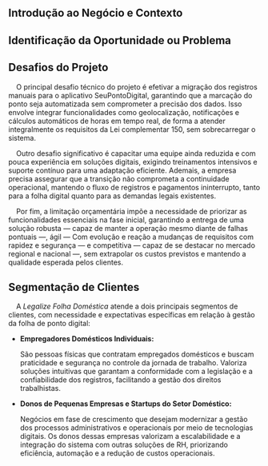 ## Introdução ao Negócio e Contexto 


## Identificação da Oportunidade ou Problema 


##  Desafios do Projeto

&nbsp;&nbsp;&nbsp;&nbsp;O principal desafio técnico do projeto é efetivar a migração dos registros manuais para o aplicativo SeuPontoDigital, garantindo que a marcação do ponto seja automatizada sem comprometer a precisão dos dados. Isso envolve integrar funcionalidades como geolocalização, notificações e cálculos automáticos de horas em tempo real, de forma a atender integralmente os requisitos da Lei complementar 150, sem sobrecarregar o sistema.

&nbsp;&nbsp;&nbsp;&nbsp;Outro desafio significativo é capacitar uma equipe ainda reduzida e com pouca experiência em soluções digitais, exigindo treinamentos intensivos e suporte contínuo para uma adaptação eficiente. Ademais, a empresa precisa assegurar que a transição não comprometa a continuidade operacional, mantendo o fluxo de registros e pagamentos ininterrupto, tanto para a folha digital quanto para as demandas legais existentes.

&nbsp;&nbsp;&nbsp;&nbsp;Por fim, a limitação orçamentária impõe a necessidade de priorizar as funcionalidades essenciais na fase inicial, garantindo a entrega de uma solução robusta — capaz de manter a operação mesmo diante de falhas pontuais —, ágil — Com evolução e reação a mudanças de requisitos com rapidez e segurança — e competitiva — capaz de se destacar no mercado regional e nacional —, sem extrapolar os custos previstos e mantendo a qualidade esperada pelos clientes.

## Segmentação de Clientes 

&nbsp;&nbsp;&nbsp;&nbsp;A *Legalize Folha Doméstica* atende a dois principais segmentos de clientes, com necessidade e expectativas específicas em relação à gestão da folha de ponto digital:

- **Empregadores Domésticos Individuais:**

    São pessoas físicas que contratam empregados domésticos e buscam praticidade e segurança no controle da jornada de trabalho. Valoriza soluções intuitivas que garantam a conformidade com a legislação e a confiabilidade dos registros, facilitando a gestão dos direitos trabalhistas.

- **Donos de Pequenas Empresas e Startups do Setor Doméstico:**

    Negócios em fase de crescimento que desejam modernizar a gestão dos processos administrativos e operacionais por meio de tecnologias digitais. Os donos dessas empresas valorizam a escalabilidade e a integração do sistema com outras soluções de RH, priorizando eficiência, automação e a redução de custos operacionais.


